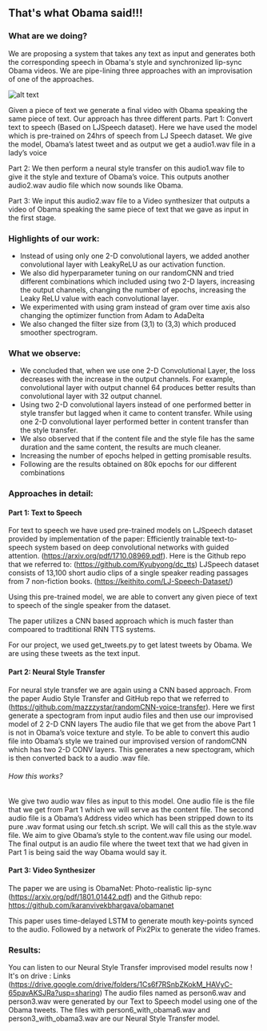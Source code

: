 ## That's what Obama said!!!

### What are we doing?
We are proposing a system that takes any text as input and generates both the corresponding speech in Obama's style and synchronized lip-sync Obama videos. We are pipe-lining three approaches with an improvisation of one of the approaches.

![alt text](https://raw.githubusercontent.com/ung200/thats-what-obama-said/master/flow_diagram.png)


Given a piece of text we generate a final video with Obama speaking the same piece of text. Our approach has three different parts.
Part 1: Convert text to speech (Based on LJSpeech dataset). Here we have used the model which is pre-trained on 24hrs of speech from LJ Speech dataset. We give the model, Obama’s latest tweet and as output we get a audio1.wav file in a lady’s voice

Part 2: We then perform a neural style transfer on this audio1.wav file to give it the style and texture of Obama’s voice. This outputs another audio2.wav audio file which now sounds like Obama.

Part 3: We input this audio2.wav file to a Video synthesizer that outputs a video of Obama speaking the same piece of text that we gave as input in the first stage.


### Highlights of our work:
- Instead of using only one 2-D convolutional layers, we added another convolutional layer with LeakyReLU as our activation function.
- We also did hyperparameter tuning on our randomCNN and tried different combinations which included using two 2-D layers, increasing the output channels, changing the number of epochs, increasing the Leaky ReLU value with each convolutional layer.
- We experimented with using gram instead of gram over time axis also changing the optimizer function from Adam to AdaDelta
- We also changed the filter size from (3,1) to (3,3) which produced smoother spectrogram.

### What we observe: 
- We concluded that, when we use one 2-D Convolutional Layer, the loss decreases with the increase in the output channels. For example, convolutional layer with output channel 64 produces better results than convolutional layer with 32 output channel.
- Using two 2-D convolutional layers instead of one performed better in style transfer but lagged when it came to content transfer. While using one 2-D convolutional layer performed better in content transfer than the style transfer.
- We also observed that if the content file and the style file has the same duration and the same content, the results are much cleaner.
- Increasing the number of epochs helped in getting promisable results.
- Following are the results obtained on 80k epochs for our different combinations

### Approaches in detail:
#### Part 1: Text to Speech
For text to speech we have used pre-trained models on LJSpeech dataset provided by implementation of the paper: Efficiently trainable text-to-speech system based on deep convolutional networks with guided attention. (https://arxiv.org/pdf/1710.08969.pdf). Here is the Github repo that we referred to: (https://github.com/Kyubyong/dc_tts)
LJSpeech dataset consists of 13,100 short audio clips of a single speaker reading passages from 7 non-fiction books. (https://keithito.com/LJ-Speech-Dataset/)

Using this pre-trained model, we are able to convert any given piece of text to speech of the single speaker from the dataset.

The paper utilizes a CNN based approach which is much faster than compoared to tradtitional RNN TTS systems.

For our project, we used get_tweets.py to get latest tweets by Obama.
We are using these tweets as the text input.

#### Part 2: Neural Style Transfer
For neural style transfer we are again using a CNN based approach. From the paper Audio Style Transfer and GitHub repo that we referred to (https://github.com/mazzzystar/randomCNN-voice-transfer).
Here we first generate a spectogram from input audio files and then use our improvised model of 2 2-D CNN layers
The audio file that we get from the above Part 1 is not in Obama’s voice texture and style. To be able to convert this audio file into Obama’s style we trained our improvised version of randomCNN which has two 2-D CONV layers. 
This generates a new spectogram, which is then converted back to a audio .wav file.


###### How this works?
We give two audio wav files as input to this model. One audio file is the file that we get from Part 1 which we will serve as the content file.
The second audio file is a Obama’s Address video which has been stripped down to its pure .wav format using our fetch.sh script. We will call this as the style.wav file.
We aim to give Obama’s style to the content.wav file using our model. The final output is an audio file where the tweet text that we had given in Part 1 is being said the way Obama would say it.

#### Part 3: Video Synthesizer
The paper we are using is ObamaNet: Photo-realistic lip-sync (https://arxiv.org/pdf/1801.01442.pdf) and the Github repo: https://github.com/karanvivekbhargava/obamanet

This paper uses time-delayed LSTM to generate mouth key-points synced to the audio. Followed by a network of Pix2Pix to generate the video frames.


### Results: 
You can listen to our Neural Style Transfer improvised model results now ! It's on drive : Links (https://drive.google.com/drive/folders/1Cs6f7RSnbZKokM_HAVyC-65pavAKSJRa?usp=sharing)
The audio files named as person6.wav and person3.wav were generated by our Text to Speech model using one of the Obama tweets. 
The files with person6_with_obama6.wav and person3_with_obama3.wav are our Neural Style Transfer model.


